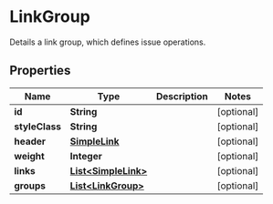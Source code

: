 

# LinkGroup

Details a link group, which defines issue operations.
## Properties

Name | Type | Description | Notes
------------ | ------------- | ------------- | -------------
**id** | **String** |  |  [optional]
**styleClass** | **String** |  |  [optional]
**header** | [**SimpleLink**](SimpleLink.md) |  |  [optional]
**weight** | **Integer** |  |  [optional]
**links** | [**List&lt;SimpleLink&gt;**](SimpleLink.md) |  |  [optional]
**groups** | [**List&lt;LinkGroup&gt;**](LinkGroup.md) |  |  [optional]



